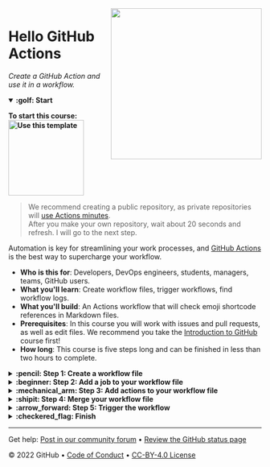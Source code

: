 <!--
  <<< Author notes: Header of the course >>>
  Include a 1280x640 image, course title in sentence case, and a concise description in emphasis.
  In your repository settings: enable template repository, add your 1280x640 social image, auto delete head branches.
  Add your open source license, GitHub uses Creative Commons Attribution 4.0 International.
-->

<img src=https://repository-images.githubusercontent.com/200244092/c64f8080-586d-11ea-9f2b-fc72525069dd width=300 align=right>

# Hello GitHub Actions

_Create a GitHub Action and use it in a workflow._

<!--
  <<< Author notes: Start of the course >>>
  Include start button, a note about actions minutes,
  and tell the learner why they should take the course.
  Each step should be wrapped in <details>/<summary>, with an `id` set.
  The start <details> should have `open` as well.
  Do not use quotes on the <details> tag attributes.
-->

<details id=0 open>
<summary><strong>:golf: Start</strong></summary>

**To start this course: [<img width="150" alt="Use this template" src="https://user-images.githubusercontent.com/1221423/148581131-555c0fb8-5361-4450-a760-75fa6219a2fc.png">](https://github.com/githublearn/hello-github-actions/generate)**

> We recommend creating a public repository, as private repositories will [use Actions minutes](https://docs.github.com/billing/managing-billing-for-github-actions/about-billing-for-github-actions).<br>
> After you make your own repository, wait about 20 seconds and refresh. I will go to the next step.

Automation is key for streamlining your work processes, and [GitHub Actions](https://docs.github.com/actions) is the best way to supercharge your workflow.

- **Who is this for**: Developers, DevOps engineers, students, managers, teams, GitHub users.
- **What you'll learn**: Create workflow files, trigger workflows, find workflow logs.
- **What you'll build**: An Actions workflow that will check emoji shortcode references in Markdown files.
- **Prerequisites**: In this course you will work with issues and pull requests, as well as edit files. We recommend you take the [Introduction to GitHub](/githublearn/introduction-to-github) course first!
- **How long**: This course is five steps long and can be finished in less than two hours to complete.

</details>

<!--
  <<< Author notes: Step 1 >>>
  Choose 3-5 steps for your course.
  The first step is always the hardest, so pick something easy!
  Link to docs.github.com for further explanations.
  Encourage users to open new tabs for steps!
-->

<details id=1>
<summary><strong>:pencil: Step 1: Create a workflow file</strong></summary>

### Welcome to "Hello GitHub Actions"! :wave:

**What is _GitHub Actions_**: Actions are a flexible way to automate nearly every aspect of your team's software workflow. You can automate testing, continuously deploy, review code, manage issues and pull requests, and much more. The best part, these workflows are stored as code in your repository and easily shared and reused across teams. To learn more, check out the [GitHub Actions feature page](https://github.com/features/actions), or the [GitHub Actions documentation](https://docs.github.com/actions).

First, we'll define a **workflow** that uses the action.

**What is a _workflow_**: Workflows are defined in special files in the `.github/workflows` directory. Workflows can execute based on your chosen event. For this lab, we'll be using the [`push`](https://docs.github.com/en/developers/webhooks-and-events/webhooks/webhook-events-and-payloads#push) event.

We went ahead and made a branch and pull request for you.

### :keyboard: Activity: Create a workflow file

1. Open a new browser tab, and work on the steps in your second tab while you read the instructions in this tab.
1. Open the pull request from the `emoji-workflow` branch.
1. Add a file at `.github/workflows/emoji.yml` on the `emoji-workflow` branch.
1. Add the following content to the `emoji.yml` file:
   ```yaml
   name: Check emoji shortcode
   on: push
   ```
1. Commit the changes.
1. Wait about 20 seconds then refresh this page for the next step.

</details>

<!--
  <<< Author notes: Step 2 >>>
  Start this step by acknowledging the previous step.
  Define terms and link to docs.github.com.
  Historic note: The previous course had troubleshooting steps for people not using the GitHub UI.
-->

<details id=2>
<summary><strong>:beginner: Step 2: Add a job to your workflow file</strong></summary>

### Nice work! :tada: You added a workflow!

Here's what it means:

- `name: A workflow for my Hello World file` gives your workflow a name. This name appears on any pull request or in the Actions tab.
- `on: push` indicates that your workflow will execute anytime code is pushed to your repository.

Next, we need to specify jobs to run.

**What is a _job_**: Workflows have jobs, and jobs have steps.

In this step, we will add a "build" job. We will specify `ubuntu-latest` as the fastest and cheapest job runner available.

### :keyboard: Activity: Add a job to your workflow file

1. Update `emoji.yml` in the `emoji-workflow` branch to:
   ```yaml
   name: Check emoji shortcode
   on: push
   jobs:
     build:
       name: Check emoji shortcode
       runs-on: ubuntu-latest
   ```
1. Click **Start commit** in the top right of the workflow editor.
1. Type your commit message and commit your changes directly to your branch.
1. Wait about 20 seconds then refresh this page for the next step.

</details>

<!--
  <<< Author notes: Step 3 >>>
  Start this step by acknowledging the previous step.
  Define terms and link to docs.github.com.
-->

<details id=3>
<summary><strong>:mechanical_arm: Step 3: Add actions to your workflow file</strong></summary>

### Nice work adding a job to your workflow! :dancer:

Workflows have jobs, and jobs have steps. So now we'll add steps.

**What are _steps_**: Action steps will run during our job in order. Each step must pass for the next step to run. Action steps can be used from within the same repository, from any other public repository, or from a published Docker container image.

In our action,
1. We will `git checkout` the code, using a [pre-built checkout action](https://github.com/actions/checkout).
2. We'll run a [bash](https://en.wikipedia.org/wiki/Bash_%28Unix_shell%29) script to check Markdown files.
3. We'll fail (`exit 1`) if any Markdown file contains an emoji without using [emoji shortcodes](https://github.com/ikatyang/emoji-cheat-sheet/blob/master/README.md).

### :keyboard: Activity: Add actions to your workflow file

1. Update `emoji.yml` in the `emoji-workflow` branch to:
   ```yaml
   name: Check emoji shortcode
   on: push
   jobs:
     build:
       name: Check emoji shortcode
       runs-on: ubuntu-latest
       steps:
         - uses: actions/checkout@v2
         - run: |
             if LC_ALL=C grep -R '[^ -~]' *.md; then
               echo "Use emoji shortcodes instead!"
               echo "See https://github.com/ikatyang/emoji-cheat-sheet/blob/master/README.md"
               exit 1
             fi
   ```
1. Click **Start commit** in the top right of the workflow editor.
1. Type your commit message and commit your changes directly to your branch.
1. Wait about 20 seconds then refresh this page for the next step.

</details>

<!--
  <<< Author notes: Step 4 >>>
  Start this step by acknowledging the previous step.
  Define terms and link to docs.github.com.
-->

<details id=4>
<summary><strong>:shipit: Step 4: Merge your workflow file</strong></summary>

### You're now able to write and run Actions workflows! :heart:

Merge this pull request so the action will be a part of the `main` branch.

### :keyboard: Activity: Merge your workflow file

1. Merge the pull request from branch `emoji-workflow`.
1. Delete your `emoji-workflow` branch (optional).
1. Wait about 20 seconds then refresh this page for the next step.

</details>

<!--
  <<< Author notes: Step 5 >>>
  Start this step by acknowledging the previous step.
  Define terms and link to docs.github.com.
-->

<details id=5>
<summary><strong>:arrow_forward: Step 5: Trigger the workflow</strong></summary>

### You've now got a fully functioning workflow! :smile:

This action will run any time a new commit is created or pushed to the remote repository. Since you just created a commit, the workflow should have been triggered.

**Seeing your _action_ in action**: The status of your action is shown here in the pull request (look for **All checks have passed** below), or you can click the "Actions" tab in your repository. From there you will see the actions that have run, and you can click on the action's "Log" link to view details.

![View an action's log](https://user-images.githubusercontent.com/16547949/62388049-4e64e600-b52a-11e9-8bf5-db0c5452360f.png)

### :keyboard: Activity: Trigger the workflow

1. Make a new branch: `test-workflow`.
1. Commit any change to your branch, such as adding an emoji to your README.md file.
1. Open a pull request with branch: `test-workflow`.
1. See your action run on your pull request.
1. Wait about 20 seconds then refresh this page for the next step.

</details>

<!--
  <<< Author notes: Finish >>>
  Review what we learned, ask for feedback, provide next steps.
-->

<details id=X>
<summary><strong>:checkered_flag: Finish</strong></summary>

### Congratulations friend, you've completed this course!

<img src=https://octodex.github.com/images/jetpacktocat.png alt=celebrate width=300 align=right>

Here's a recap of all the tasks you've accomplished in your repository:

- You've created your first GitHub Actions workflow.
- You learned where to make your workflow file.
- You created an event trigger, a job, and steps for your workflow.
- You're ready to automate anything you can dream of.

### What's next?

- Review the [GitHub Actions documentation](https://docs.github.com/actions/learn-github-actions) on GitHub Docs.
- Use actions created by others in [awesome-actions](https://github.com/sdras/awesome-actions).
- We'd love to hear what you thought of this course [in our community forum](https://github.community/c/education/github-learning-lab/34).
- [Take another GitHub Learn course](https://github.com/githublearn).
- [Read the GitHub Getting Started docs](https://docs.github.com/get-started).
- To find projects to contribute to, check out [GitHub Explore](https://github.com/explore).

</details>

<!--
  <<< Author notes: Footer >>>
  Add a link to get support, GitHub status page, code of conduct, license link.
-->

---

Get help: [Post in our community forum](https://github.community/c/education/github-learning-lab/34) &bull; [Review the GitHub status page](https://www.githubstatus.com/)

&copy; 2022 GitHub &bull; [Code of Conduct](https://www.contributor-covenant.org/version/2/1/code_of_conduct/code_of_conduct.md) &bull; [CC-BY-4.0 License](https://creativecommons.org/licenses/by/4.0/legalcode)
